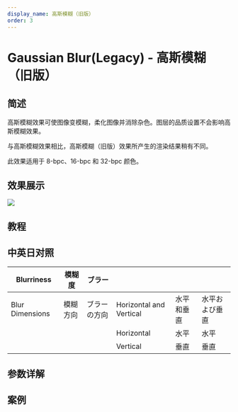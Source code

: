 ```yaml
---
display_name: 高斯模糊（旧版）
order: 3
---
```


# Gaussian Blur(Legacy) - 高斯模糊（旧版）

## 简述

高斯模糊效果可使图像变模糊，柔化图像并消除杂色。图层的品质设置不会影响高斯模糊效果。

与高斯模糊效果相比，高斯模糊（旧版）效果所产生的渲染结果稍有不同。

此效果适用于 8-bpc、16-bpc 和 32-bpc 颜色。

## 效果展示

![](https://cdn.yuelili.com/20220102222327.png)

## 教程

## 中英日对照

| Blurriness      | 模糊度   | ブラー       |                         |            |                |
| --------------- | -------- | ------------ | ----------------------- | ---------- | -------------- |
| Blur Dimensions | 模糊方向 | ブラーの方向 | Horizontal and Vertical | 水平和垂直 | 水平および垂直 |
|                 |          |              | Horizontal              | 水平       | 水平           |
|                 |          |              | Vertical                | 垂直       | 垂直           |

## 参数详解

## 案例
